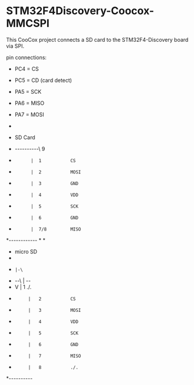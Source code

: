STM32F4Discovery-Coocox-MMCSPI
==============================
This CooCox project connects a SD card to the STM32F4-Discovery board via SPI.

pin connections:

 * PC4 = CS
 * PC5 = CD (card detect)
 * PA5 = SCK
 * PA6 = MISO
 * PA7 = MOSI
 *



 * SD Card
 * ----------\	9
 *           |	1			CS
 *           |	2			MOSI
 *           |	3			GND
 *           |  4			VDD
 *           |  5			SCK
 *           |  6			GND
 *           |  7/8			MISO
 *------------
 *
 *
 * micro SD
 *
 *     |-\
 * --\ |  \--
 *    V     |	1			./.
 *          |	2			CS
 *          |	3			MOSI
 *          |	4			VDD
 *          |	5			SCK
 *          |	6			GND
 *          |	7			MISO
 *          |	8			./.
 *----------

